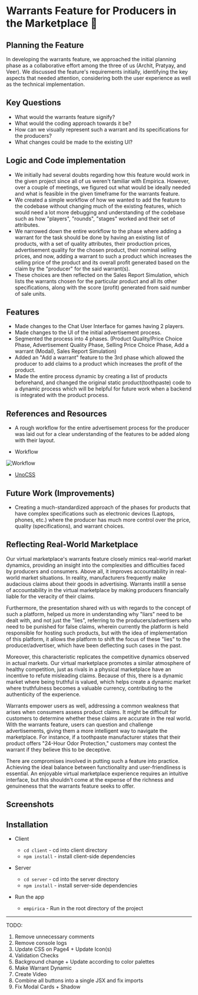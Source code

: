 # Warrants Feature for Producers in the Marketplace 🛒

## Planning the Feature

In developing the warrants feature, we approached the initial planning phase as a collaborative effort among the three of us (Archit, Pratyay, and Veer). We discussed the feature's requirements initially, identifying the key aspects that needed attention, considering both the user experience as well as the technical implementation.

## Key Questions

-   What would the warrants feature signify?
-   What would the coding approach towards it be?
-   How can we visually represent such a warrant and its specifications for the producers?
-   What changes could be made to the existing UI?

## Logic and Code implementation

-   We initially had several doubts regarding how this feature would work in the given project since all of us weren't familiar with Empirica. However, over a couple of meetings, we figured out what would be ideally needed and what is feasible in the given timeframe for the warrants feature.
-   We created a simple workflow of how we wanted to add the feature to the codebase without changing much of the existing features, which would need a lot more debugging and understanding of the codebase such as how "players", "rounds", "stages" worked and their set of attributes.
-   We narrowed down the entire workflow to the phase where adding a warrant for the task should be done by having an existing list of products, with a set of quality attributes, their production prices, advertisement quality for the chosen product, their nominal selling prices, and now, adding a warrant to such a product which increases the selling price of the product and its overall profit generated based on the claim by the "producer" for the said warrant(s).
-   These choices are then reflected on the Sales Report Simulation, which lists the warrants chosen for the particular product and all its other specifications, along with the score (profit) generated from said number of sale units.

## Features

-   Made changes to the Chat User Interface for games having 2 players.
-   Made changes to the UI of the initial advertisement process.
-   Segmented the process into 4 phases. (Product Quality/Price Choice Phase, Advertisement Quality Phase, Selling Price Choice Phase, Add a warrant (Modal), Sales Report Simulation)
-   Added an "Add a warrant" feature to the 3rd phase which allowed the producer to add claims to a product which increases the profit of the product.
-   Made the entire process dynamic by creating a list of products beforehand, and changed the original static product(toothpaste) code to a dynamic process which will be helpful for future work when a backend is integrated with the product process.

## References and Resources

-   A rough workflow for the entire advertisement process for the producer was laid out for a clear understanding of the features to be added along with their layout.

-   Workflow

![Workflow](https://res.cloudinary.com/dgccztjql/image/upload/v1704877650/SimPPL/Workflow_fkf71r.png)

-   [UnoCSS](https://unocss.dev/interactive/)

## Future Work (Improvements)

-   Creating a much-standardized approach of the phases for products that have complex specifications such as electronic devices (Laptops, phones, etc.) where the producer has much more control over the price, quality (specifications), and warrant choices.

## Reflecting Real-World Marketplace

Our virtual marketplace's warrants feature closely mimics real-world market dynamics, providing an insight into the complexities and difficulties faced by producers and consumers. Above all, it improves accountability in real-world market situations. In reality, manufacturers frequently make audacious claims about their goods in advertising. Warrants instill a sense of accountability in the virtual marketplace by making producers financially liable for the veracity of their claims.

Furthermore, the presentation shared with us with regards to the concept of such a platform, helped us more in understanding why "liars" need to be dealt with, and not just the "lies", referring to the producers/advertisers who need to be punished for false claims, wherein currently the platform is held responsible for hosting such products, but with the idea of implementation of this platform, it allows the platform to shift the focus of these "lies" to the producer/advertiser, which have been deflecting such cases in the past.

Moreover, this characteristic replicates the competitive dynamics observed in actual markets. Our virtual marketplace promotes a similar atmosphere of healthy competition, just as rivals in a physical marketplace have an incentive to refute misleading claims. Because of this, there is a dynamic market where being truthful is valued, which helps create a dynamic market where truthfulness becomes a valuable currency, contributing to the authenticity of the experience.

Warrants empower users as well, addressing a common weakness that arises when consumers assess product claims. It might be difficult for customers to determine whether these claims are accurate in the real world. With the warrants feature, users can question and challenge advertisements, giving them a more intelligent way to navigate the marketplace. For instance, if a toothpaste manufacturer states that their product offers "24-Hour Odor Protection," customers may contest the warrant if they believe this to be deceptive.

There are compromises involved in putting such a feature into practice. Achieving the ideal balance between functionality and user-friendliness is essential. An enjoyable virtual marketplace experience requires an intuitive interface, but this shouldn't come at the expense of the richness and genuineness that the warrants feature seeks to offer.

## Screenshots

## Installation

-   Client

    -   `cd client` - cd into client directory
    -   `npm install` - install client-side dependencies

-   Server

    -   `cd server` - cd into the server directory
    -   `npm install` - install server-side dependencies

-   Run the app
    -   `empirica` - Run in the root directory of the project

---

TODO:

1. Remove unnecessary comments
2. Remove console logs
3. Update CSS on Page4 + Update Icon(s)
4. Validation Checks 
5. Background change + Update according to color palettes
6. Make Warrant Dynamic
7. Create Video
8. Combine all buttons into a single JSX and fix imports
9. Fix Modal Cards + Shadow